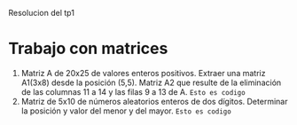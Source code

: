 Resolucion del tp1
# Trabajo con matrices
1. Matriz A de 20x25 de valores enteros positivos. Extraer una matriz A1(3x8) desde la posición (5,5). Matriz A2 que resulte de la eliminación de las columnas 11 a 14 y las filas 9 a 13 de A.
`Esto es codigo`
2. Matriz de 5x10 de números aleatorios enteros de dos dígitos. Determinar la posición y valor del menor y del mayor.
`Esto es codigo`
